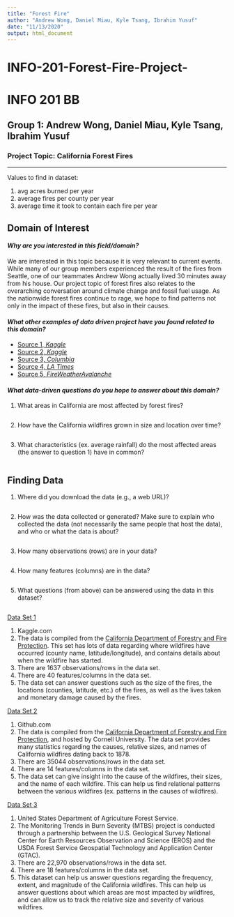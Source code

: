 ```yaml
---
title: "Forest Fire"
author: "Andrew Wong, Daniel Miau, Kyle Tsang, Ibrahim Yusuf"
date: "11/13/2020"
output: html_document
---
```

# INFO-201-Forest-Fire-Project-

# **INFO 201 BB**
## Group 1: Andrew Wong, Daniel Miau, Kyle Tsang, Ibrahim Yusuf
### Project Topic: California Forest Fires

---

Values to find in dataset:
1. avg acres burned per year
2. average fires per county per year
3. average time it took to contain each fire per year



## Domain of Interest

#### _Why are you interested in this field/domain?_

We are interested in this topic because it is very relevant to current events. While many of our
group members experienced the result of the fires from Seattle, one of our teammates Andrew Wong
actually lived 30 minutes away from his house. Our project topic of forest fires also relates to
the overarching conversation around climate change and fossil fuel usage. As the nationwide forest
fires continue to rage, we hope to find patterns not only in the impact of these fires, but also in
their causes.

#### _What other examples of data driven project have you found related to this domain?_
-	[Source 1, _Kaggle_](https://www.kaggle.com/rtatman/188-million-us-wildfires)
-  [Source 2, _Kaggle_](https://www.kaggle.com/ananthu017/california-wildfire-incidents-20132020)
-	[Source 3, _Columbia_](http://www.columbia.edu/~yh2693/ForestFire.html)
-	[Source 4, _LA Times_](https://www.latimes.com/wildfires-map/)
-	[Source 5, _FireWeatherAvalanche_](https://www.fireweatheravalanche.org/fire/)


#### _What data-driven questions do you hope to answer about this domain?_
1.	What areas in California are most affected by forest fires?
```{r}
```
2.	How have the California wildfires grown in size and location over time?
```{r}
```
3.  What characteristics (ex. average rainfall) do the most affected areas (the answer to
    question 1) have in common?
```{r}
```


## Finding Data

1. Where did you download the data (e.g., a web URL)?
```{r}
```
2. How was the data collected or generated? Make sure to explain who collected the data
   (not necessarily the same people that host the data), and who or what the data is about?
```{r}
```
3. How many observations (rows) are in your data?
```{r}
```
4. How many features (columns) are in the data?
```{r}
```
5. What questions (from above) can be answered using the data in this dataset?
```{r}
```

[Data Set 1](https://www.kaggle.com/ananthu017/california-wildfire-incidents-20132020)
1. Kaggle.com
2. The data is compiled from the [California Department of Forestry and Fire Protection](https://www.fire.ca.gov/). This set has lots of data regarding where wildfires have occurred (county name, latitude/longitude), and contains details about when the wildfire has started.
3. There are 1637 observations/rows in the data set.
4. There are 40 features/columns in the data set.
5. The data set can answer questions such as the size of the fires, the locations (counties,
   latitude, etc.) of the fires, as well as the lives taken and monetary damage caused by the fires.

[Data Set 2](https://github.com/CornellCAC/CVW_PyDataSci1/blob/master/data/wildfires/Fires_100.xlsx)
1. Github.com
2. The data is compiled from the [California Department of Forestry and Fire Protection](https://www.fire.ca.gov/),
   and hosted by Cornell University. The data set provides many statistics regarding the causes, relative sizes, and names of California wildfires dating back to 1878.
3. There are 35044 observations/rows in the data set.
4. There are 14 features/columns in the data set.
5. The data set can give insight into the cause of the wildfires, their sizes, and the name of
   each wildfire. This can help us find relational patterns between the various wildfires (ex. patterns in the causes of wildfires).

[Data Set 3](https://enterprisecontentnew-usfs.hub.arcgis.com/datasets/monitoring-trends-in-burn-severity-fire-occurrence-locations-feature-layer)
1. United States Department of Agriculture Forest Service.
2. The Monitoring Trends in Burn Severity (MTBS) project is conducted through a partnership between the U.S. Geological Survey National Center for Earth Resources Observation and Science (EROS) and the USDA Forest Service Geospatial Technology and Application Center (GTAC).
3. There are 22,970 observations/rows in the data set.
4. There are 18 features/columns in the data set.
5. This dataset can help us answer questions regarding the frequency, extent, and magnitude of the California wildfires. This can help us answer questions about which areas are most impacted by wildfires, and can allow us to track the relative size and severity of various wildfires.

